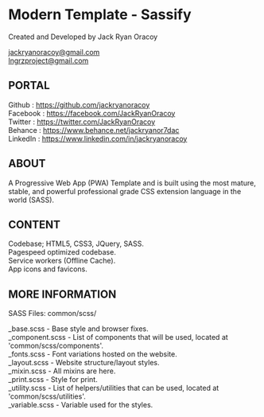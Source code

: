 # Modern Template - Sassify  
Created and Developed by Jack Ryan Oracoy  
  
jackryanoracoy@gmail.com  
lngrzproject@gmail.com   
  
  
PORTAL  
------------------------------------------------------------  
Github     :   https://github.com/jackryanoracoy  
Facebook   :   https://facebook.com/JackRyanOracoy  
Twitter    :   https://twitter.com/JackRyanOracoy  
Behance    :   https://www.behance.net/jackryanor7dac  
LinkedIn   :   https://www.linkedin.com/in/jackryanoracoy  
  
  
ABOUT  
------------------------------------------------------------  
A Progressive Web App (PWA) Template and is built using the most mature, stable, and powerful professional grade CSS extension language in the world (SASS).  
  
  
CONTENT  
------------------------------------------------------------  
Codebase; HTML5, CSS3, JQuery, SASS.  
Pagespeed optimized codebase.  
Service workers (Offline Cache).  
App icons and favicons.   
  
  
MORE INFORMATION  
------------------------------------------------------------  
SASS Files: common/scss/  
  
_base.scss - Base style and browser fixes.  
_component.scss - List of components that will be used, located at 'common/scss/components'.  
_fonts.scss - Font variations hosted on the website.  
_layout.scss - Website structure/layout styles.  
_mixin.scss - All mixins are here.  
_print.scss - Style for print.  
_utility.scss - List of helpers/utilities that can be used, located at 'common/scss/utilities'.  
_variable.scss - Variable used for the styles.  